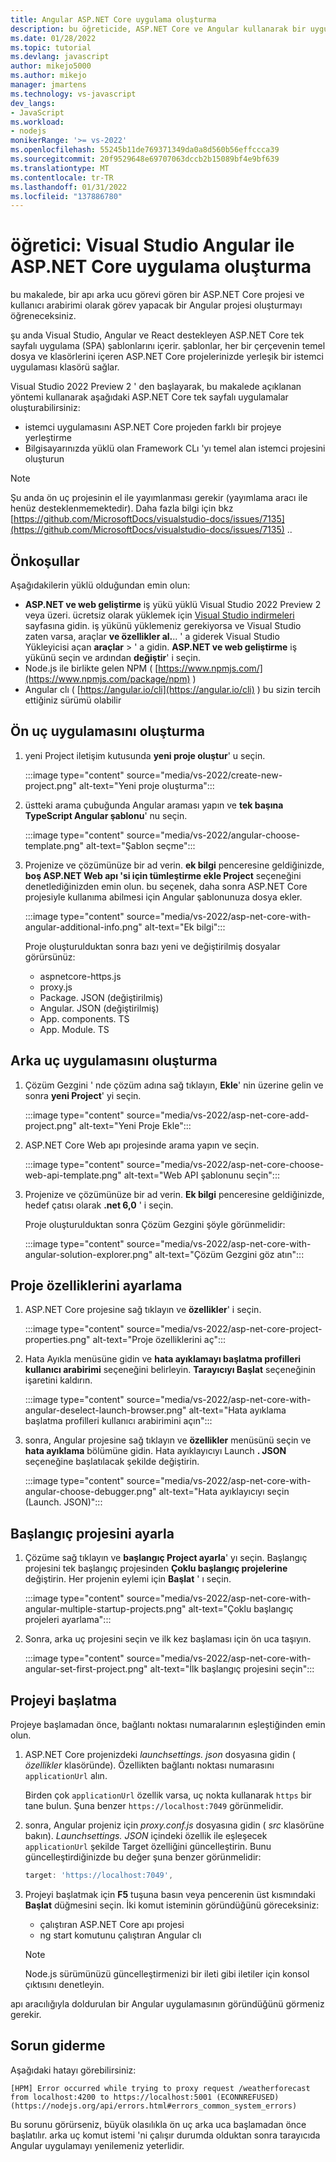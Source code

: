 ```yaml
---
title: Angular ASP.NET Core uygulama oluşturma
description: bu öğreticide, ASP.NET Core ve Angular kullanarak bir uygulama oluşturacaksınız
ms.date: 01/28/2022
ms.topic: tutorial
ms.devlang: javascript
author: mikejo5000
ms.author: mikejo
manager: jmartens
ms.technology: vs-javascript
dev_langs:
- JavaScript
ms.workload:
- nodejs
monikerRange: '>= vs-2022'
ms.openlocfilehash: 55245b11de769371349da0a8d560b56effccca39
ms.sourcegitcommit: 20f9529648e69707063dccb2b15089bf4e9bf639
ms.translationtype: MT
ms.contentlocale: tr-TR
ms.lasthandoff: 01/31/2022
ms.locfileid: "137886780"
---
```

# <a name="tutorial-create-an-aspnet-core-app-with-angular-in-visual-studio"></a>öğretici: Visual Studio Angular ile ASP.NET Core uygulama oluşturma

bu makalede, bir apı arka ucu görevi gören bir ASP.NET Core projesi ve kullanıcı arabirimi olarak görev yapacak bir Angular projesi oluşturmayı öğreneceksiniz.

şu anda Visual Studio, Angular ve React destekleyen ASP.NET Core tek sayfalı uygulama (SPA) şablonlarını içerir. şablonlar, her bir çerçevenin temel dosya ve klasörlerini içeren ASP.NET Core projelerinizde yerleşik bir istemci uygulaması klasörü sağlar.

Visual Studio 2022 Preview 2 ' den başlayarak, bu makalede açıklanan yöntemi kullanarak aşağıdaki ASP.NET Core tek sayfalı uygulamalar oluşturabilirsiniz:

- istemci uygulamasını ASP.NET Core projeden farklı bir projeye yerleştirme
- Bilgisayarınızda yüklü olan Framework CLı 'yı temel alan istemci projesini oluşturun

>[!NOTE]
> Şu anda ön uç projesinin el ile yayımlanması gerekir (yayımlama aracı ile henüz desteklenmemektedir). Daha fazla bilgi için bkz [https://github.com/MicrosoftDocs/visualstudio-docs/issues/7135](https://github.com/MicrosoftDocs/visualstudio-docs/issues/7135) ..

## <a name="prerequisites"></a>Önkoşullar

Aşağıdakilerin yüklü olduğundan emin olun:

- **ASP.NET ve web geliştirme** iş yükü yüklü Visual Studio 2022 Preview 2 veya üzeri. ücretsiz olarak yüklemek için [Visual Studio indirmeleri](https://visualstudio.microsoft.com/downloads/) sayfasına gidin.
  iş yükünü yüklemeniz gerekiyorsa ve Visual Studio zaten varsa, araçlar **ve özellikler al.**.. ' a giderek Visual Studio Yükleyicisi açan **araçlar**  >  ' a gidin. **ASP.NET ve web geliştirme** iş yükünü seçin ve ardından **değiştir**' i seçin.
- Node.js ile birlikte gelen NPM ( [https://www.npmjs.com/](https://www.npmjs.com/package/npm) )
- Angular clı ( [https://angular.io/cli](https://angular.io/cli) ) bu sizin tercih ettiğiniz sürümü olabilir

## <a name="create-the-frontend-app"></a>Ön uç uygulamasını oluşturma

1. yeni Project iletişim kutusunda **yeni proje oluştur**' u seçin. 

   :::image type="content" source="media/vs-2022/create-new-project.png" alt-text="Yeni proje oluşturma":::

1. üstteki arama çubuğunda Angular araması yapın ve **tek başına TypeScript Angular şablonu**' nu seçin.

   :::image type="content" source="media/vs-2022/angular-choose-template.png" alt-text="Şablon seçme":::

1. Projenize ve çözümünüze bir ad verin. **ek bilgi** penceresine geldiğinizde, **boş ASP.NET Web apı 'si için tümleştirme ekle Project** seçeneğini denetlediğinizden emin olun. bu seçenek, daha sonra ASP.NET Core projesiyle kullanıma abilmesi için Angular şablonunuza dosya ekler.

   :::image type="content" source="media/vs-2022/asp-net-core-with-angular-additional-info.png" alt-text="Ek bilgi":::

   Proje oluşturulduktan sonra bazı yeni ve değiştirilmiş dosyalar görürsünüz:

   - aspnetcore-https.js
   - proxy.js
   - Package. JSON (değiştirilmiş)
   - Angular. JSON (değiştirilmiş)
   - App. components. TS
   - App. Module. TS

## <a name="create-the-backend-app"></a>Arka uç uygulamasını oluşturma

1. Çözüm Gezgini ' nde çözüm adına sağ tıklayın, **Ekle**' nin üzerine gelin ve sonra **yeni Project**' yi seçin. 

   :::image type="content" source="media/vs-2022/asp-net-core-add-project.png" alt-text="Yeni Proje Ekle":::

1. ASP.NET Core Web apı projesinde arama yapın ve seçin.
 
   :::image type="content" source="media/vs-2022/asp-net-core-choose-web-api-template.png" alt-text="Web API şablonunu seçin":::

1. Projenize ve çözümünüze bir ad verin. **Ek bilgi** penceresine geldiğinizde, hedef çatısı olarak **.net 6,0** ' i seçin.

   Proje oluşturulduktan sonra Çözüm Gezgini şöyle görünmelidir:

   :::image type="content" source="media/vs-2022/asp-net-core-with-angular-solution-explorer.png" alt-text="Çözüm Gezgini göz atın":::

## <a name="set-the-project-properties"></a>Proje özelliklerini ayarlama

1. ASP.NET Core projesine sağ tıklayın ve **özellikler**' i seçin.

   :::image type="content" source="media/vs-2022/asp-net-core-project-properties.png" alt-text="Proje özelliklerini aç"::: 
 
1. Hata Ayıkla menüsüne gidin ve **hata ayıklamayı başlatma profilleri kullanıcı arabirimi** seçeneğini belirleyin. **Tarayıcıyı Başlat** seçeneğinin işaretini kaldırın.

   :::image type="content" source="media/vs-2022/asp-net-core-with-angular-deselect-launch-browser.png" alt-text="Hata ayıklama başlatma profilleri kullanıcı arabirimini açın"::: 

1. sonra, Angular projesine sağ tıklayın ve **özellikler** menüsünü seçin ve **hata ayıklama** bölümüne gidin. Hata ayıklayıcıyı Launch **. JSON** seçeneğine başlatılacak şekilde değiştirin.
 
   :::image type="content" source="media/vs-2022/asp-net-core-with-angular-choose-debugger.png" alt-text="Hata ayıklayıcıyı seçin (Launch. JSON)":::

## <a name="set-the-startup-project"></a>Başlangıç projesini ayarla

1. Çözüme sağ tıklayın ve **başlangıç Project ayarla**' yı seçin. Başlangıç projesini tek başlangıç projesinden **Çoklu başlangıç projelerine** değiştirin. Her projenin eylemi için **Başlat** ' ı seçin.

   :::image type="content" source="media/vs-2022/asp-net-core-with-angular-multiple-startup-projects.png" alt-text="Çoklu başlangıç projeleri ayarlama":::
  
1. Sonra, arka uç projesini seçin ve ilk kez başlaması için ön uca taşıyın.

   :::image type="content" source="media/vs-2022/asp-net-core-with-angular-set-first-project.png" alt-text="İlk başlangıç projesini seçin":::

## <a name="start-the-project"></a>Projeyi başlatma

Projeye başlamadan önce, bağlantı noktası numaralarının eşleştiğinden emin olun.

1. ASP.NET Core projenizdeki *launchsettings. json* dosyasına gidin ( *özellikler* klasöründe). Özellikten bağlantı noktası numarasını `applicationUrl` alın.

   Birden çok `applicationUrl` özellik varsa, uç nokta kullanarak `https` bir tane bulun. Şuna benzer `https://localhost:7049` görünmelidir.

1. sonra, Angular projeniz için *proxy.conf.js* dosyasına gidin ( *src* klasörüne bakın). *Launchsettings. JSON* içindeki özellik ile eşleşecek `applicationUrl` şekilde Target özelliğini güncelleştirin. Bunu güncelleştirdiğinizde bu değer şuna benzer görünmelidir:

   ```js
   target: 'https://localhost:7049',
   ```

1. Projeyi başlatmak için **F5** tuşuna basın veya pencerenin üst kısmındaki **Başlat** düğmesini seçin. İki komut isteminin göründüğünü göreceksiniz:

   - çalıştıran ASP.NET Core apı projesi
   - ng start komutunu çalıştıran Angular clı

   >[!NOTE]
   > Node.js sürümünüzü güncelleştirmenizi bir ileti gibi iletiler için konsol çıktısını denetleyin.

apı aracılığıyla doldurulan bir Angular uygulamasının göründüğünü görmeniz gerekir.

## <a name="troubleshooting"></a>Sorun giderme

Aşağıdaki hatayı görebilirsiniz:

```
[HPM] Error occurred while trying to proxy request /weatherforecast from localhost:4200 to https://localhost:5001 (ECONNREFUSED) (https://nodejs.org/api/errors.html#errors_common_system_errors)
```

Bu sorunu görürseniz, büyük olasılıkla ön uç arka uca başlamadan önce başlatılır. arka uç komut istemi 'ni çalışır durumda olduktan sonra tarayıcıda Angular uygulamayı yenilemeniz yeterlidir.
